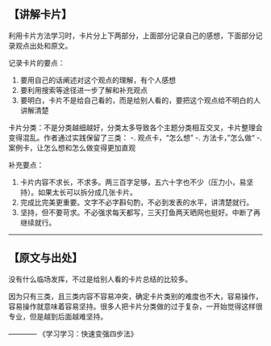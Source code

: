 
## 【讲解卡片】

利用卡片方法学习时，卡片分上下两部分，上面部分记录自己的感想，下面部分记录观点出处和原文。

记录卡片的要点：
1. 要用自己的话阐述对这个观点的理解，有个人感想
2. 要利用搜索等途径进一步了解和补充观点
3. 要明白，卡片不是给自己看的，而是给别人看的，要把这个观点给不明白的人讲解清楚

卡片分类：不是分类越细越好，分类太多导致各个主题分类相互交叉，卡片整理会变得混乱。作者通过实践保留了三类：
-. 观点卡，“怎么想”
-. 方法卡，”怎么做“
-. 案例卡，让怎么想和怎么做变得更加直观

补充要点：
1. 卡片内容不求长，不求多。两三百字足够，五六十字也不少（压力小，易坚持）。如果太长可以拆分成几张卡片。
2. 完成比完美更重要。文字不必字斟句酌，不必到发表的水平，讲清楚就行。
3. 坚持，但不要苛求。不必强求每天都写，三天打鱼两天晒网也挺好。中断了再继续就行。

***********************

## 【原文与出处】

没有什么临场发挥，不过是给别人看的卡片总结的比较多。

因为只有三类，且三类内容不容易冲突，确定卡片类别的难度也不大，容易操作，容易操作就意味着容易坚持。很多人把卡片分类做的过于复杂，一开始觉得这样很专业，但是越到后面越难坚持。

———— 《学习学习：快速变强四步法》